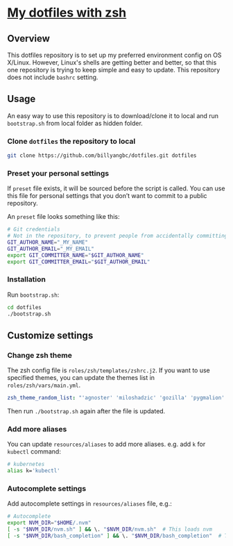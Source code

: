 ﻿# [My dotfiles with zsh](git@github.com:billyangbc/dotfiles.git)

## Overview
This dotfiles repository is to set up my preferred environment config on OS X/Linux.
However, Linux's shells are getting better and better, so that this one repository is trying to keep simple and easy to update.
This repository does not include `bashrc` setting.

## Usage
An easy way to use this repository is to download/clone it to local and run `bootstrap.sh` from local folder as hidden folder.

### Clone `dotfiles` the repository to local

```bash
git clone https://github.com/billyangbc/dotfiles.git dotfiles
```
### Preset your personal settings

If `preset` file exists, it will be sourced before the script is called.
You can use this file for personal settings that you don’t want to commit to a public repository.

An `preset` file looks something like this:

```bash
# Git credentials
# Not in the repository, to prevent people from accidentally committing under my name
GIT_AUTHOR_NAME="_MY_NAME"
GIT_AUTHOR_EMAIL="_MY_EMAIL"
export GIT_COMMITTER_NAME="$GIT_AUTHOR_NAME"
export GIT_COMMITTER_EMAIL="$GIT_AUTHOR_EMAIL"
```
### Installation
Run `bootstrap.sh`:

```bash
cd dotfiles
./bootstrap.sh
```

## Customize settings
### Change zsh theme
The zsh config file is `roles/zsh/templates/zshrc.j2`. If you want to use specified themes, you can update the themes list in `roles/zsh/vars/main.yml`.
```yaml
zsh_theme_random_list: "'agnoster' 'miloshadzic' 'gozilla' 'pygmalion' 'simple' 'lukerandall'"
```
Then run `./bootstrap.sh` again after the file is updated.

### Add more aliases
You can update `resources/aliases` to add more aliases. e.g. add `k` for `kubectl` command:
```bash
# kubernetes
alias k='kubectl'
```

### Autocomplete settings
Add autocomplete settings in `resources/aliases` file, e.g.:
```bash
# Autocomplete
export NVM_DIR="$HOME/.nvm"
[ -s "$NVM_DIR/nvm.sh" ] && \. "$NVM_DIR/nvm.sh"  # This loads nvm
[ -s "$NVM_DIR/bash_completion" ] && \. "$NVM_DIR/bash_completion"  # This loads nvm bash_completion
```